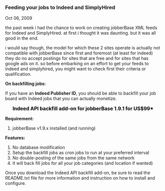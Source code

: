 ### Feeding your jobs to Indeed and SimplyHired

Oct 06, 2009

the past week i had the chance to work on creating jobberBase XML feeds for Indeed and SimplyHired. at first i thought it was daunting. but it was all good in the end.

i would say though, the model for which these 2 sites operate is actually not compatible with jobberBase since first and foremost (at least for indeed) they do no accept postings for sites that are free and for sites that has google ads on it. so before embarking on an effort to get your feeds to indeed and simplyhired, you might want to check first their criteria or qualification.

__On backfilling jobs:__

If you have an __Indeed Publisher ID__, you should be able to backfill your job board with Indeed jobs that you can actually monetize.


<div align="center"><span style="color: #000000; font-size: 16px; font-weight: bold;"><strong>Indeed API backfill add-on for jobberBase 1.9.1
for US$99*</strong>
</span></div>

<div align="center"><a href="#" onclick="startGateway('NDk2NjI0');"><img alt="" class="none" src="http://www.redjumpsuit.net/wp-content/uploads/files/download.jpg"/></a></div>

__Requirement:__
1) jobberBase v1.9.x installed (and running)

__Features:__
1) No database modification
2) Setup the backfill jobs as cron jobs to run at your preferred interval
3) No double-posting of the same jobs from the same network
4) It will back fill jobs for all your job categories (and location if wanted)

Once you download the Indeed API backfill add-on, be sure to read the README.txt file for more information and instruction on how to install and configure.